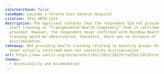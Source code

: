```yaml
---
isCornerstone: false
caseName: LaLonde v Toronto East General Hospital
citation: 2012 HRTO 2153
description: The applicant contends that the respondent did not provide the
  staff training on “Transgendered Health Competency” that it confirmed it had
  provided. However, the respondent never confirmed with Rainbow Health that the
  training would be administered, therefore, there was no instance of
  discrimination.
takeaway: Not providing health training relating to minority groups that were
  never actually confirmed does not constitute discrimination.
url: https://www.canlii.org/en/on/onhrt/doc/2012/2012hrto2153/2012hrto2153.html?resultIndex=1
themes:
  - Accessibility and Accomodation
---
```

